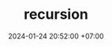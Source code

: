 ---
title: recursion
date: 2024-01-24 20:52:00 +07:00
modified: 
tags: [recursion, function, programming]
description: recursion is cool
---